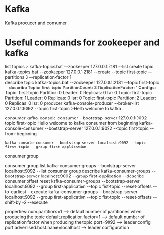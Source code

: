 # Kafka
Kafka producer and consumer

# Useful commands for zookeeper and kafka
list topics
	> kafka-topics.bat --zookeeper 127.0.0.1:2181 --list
create topic
	kafka-topics.bat --zookeeper 127.0.0.1:2181 --create --topic first-topic --partitions 3 --replication-factor 1  
describe topic
	kafka-topics.bat --zookeeper 127.0.0.1:2181 --topic first-topic --describe
	Topic: first-topic      PartitionCount: 3       ReplicationFactor: 1    Configs:
        Topic: first-topic      Partition: 0    Leader: 0       Replicas: 0     Isr: 0
        Topic: first-topic      Partition: 1    Leader: 0       Replicas: 0     Isr: 0
        Topic: first-topic      Partition: 2    Leader: 0       Replicas: 0     Isr: 0
producer
	kafka-console-producer --broker-list 127.0.0.1:9092 --topic first-topic
	>Hello welcome to kafka
	
consumer
	kafka-console-consumer --bootstrap-server 127.0.0.1:9092 --topic first-topic
	Hello welcome to kafka
consumer from beginning
	kafka-console-consumer --bootstrap-server 127.0.0.1:9092 --topic first-topic --from-beginning
	
	kafka-console-consumer --bootstrap-server localhost:9092 --topic first-topic --group first-application

consumer group
	
consumer group list
	kafka-consumer-groups --bootstrap-server localhost:9092 --list
consumer group describe
	kafka-consumer-groups --bootstrap-server localhost:9092 --group first-application --describe
consumer offset reset
	kafka-consumer-groups --bootstrap-server localhost:9092 --group first-application --topic fist-topic --reset-offsets --to-earliest --execute
	kafka-consumer-groups --bootstrap-server localhost:9092 --group first-application --topic fist-topic --reset-offsets --shift-by -2 --execute

properties:
	num.partitions=1 --> default number of partitiones when producing the topic
	default.replication.factor=1 --> default number of replication factor when producing the topic
	port=9092 --> leader config port
	advertised.host.name=localhost --> leader configuration
